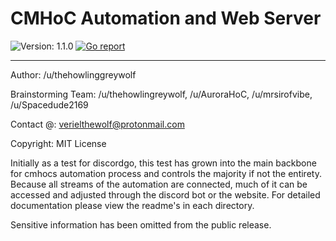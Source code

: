 # CMHoC Automation and Web Server

![Version: 1.1.0](https://img.shields.io/badge/version-1.1.0-brightgreen.svg)
[![Go report](https://goreportcard.com/badge/github.com/cmhoc/backbone)](http://goreportcard.com/report/cmhoc/backbone)

---

Author: /u/thehowlinggreywolf

Brainstorming Team: /u/thehowlingreywolf, /u/AuroraHoC, /u/mrsirofvibe, /u/Spacedude2169

Contact @: verielthewolf@protonmail.com

Copyright: MIT License

Initially as a test for discordgo, this test has grown into the main backbone for
cmhocs automation process and controls the majority if not the entirety. Because all streams of the automation are
connected, much of it can be accessed and adjusted through the discord bot or the website.
For detailed documentation please view the readme's in each directory.

Sensitive information has been omitted from the public release.
